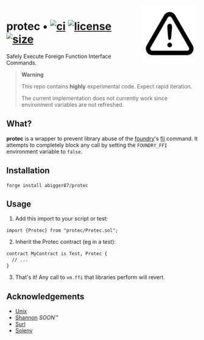 <img align="right" width="150" height="150" top="100" src="./assets/protected.png">

# protec • [![ci](https://github.com/abigger87/protec/actions/workflows/ci.yaml/badge.svg?label=ci)](https://github.com/abigger87/protec/actions/workflows/ci.yaml) [![license](https://img.shields.io/badge/License-Apache_2.0-blue.svg?label=license)](https://opensource.org/licenses/Apache-2.0) [![size](https://img.shields.io/github/languages/code-size/abigger87/protec.svg?color=orange&label=size)](https://img.shields.io/github/languages/code-size/abigger87/protec?label=size)

Safely Execute Foreign Function Interface Commands.


> **Warning**
>
> This repo contains **highly** experimental code. Expect rapid iteration.
>
> The current implementation does not currently work since environment variables are not refreshed.


## What?

**protec** is a wrapper to prevent library abuse of the [foundry](https://github.com/foundry-rs/foundry)'s [fii](https://book.getfoundry.sh/cheatcodes/ffi.html) command. It attempts to completely block any call by setting the `FOUNDRY_FFI` environment variable to `false`.


## Installation

```
forge install abigger87/protec
```

## Usage


1. Add this import to your script or test:
```solidity
import {Protec} from "protec/Protec.sol";
```

2. Inherit the Protec contract (eg in a test):
```solidity
contract MyContract is Test, Protec {
  // ...
}
```

3. That's it! Any call to `vm.ffi` that libraries perform will revert.


## Acknowledgements

- [Unix](https://github.com/abigger87/unix)
- [Shannon](https://github.com/abigger87/shannon) _SOON™_
- [Surl](https://github.com/memester-xyz/surl)
- [Solenv](https://github.com/memester-xyz/solenv)
